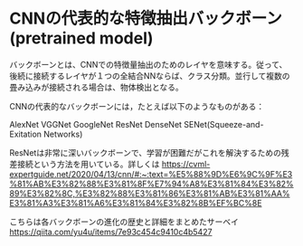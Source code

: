 # CNNの代表的な特徴抽出バックボーン(pretrained model)
バックボーンとは、CNNでの特徴量抽出のためのレイヤを意味する。従って、後続に接続するレイヤが１つの全結合NNならば、クラス分類。並行して複数の畳み込みが接続される場合は、物体検出となる。

CNNの代表的なバックボーンには，たとえば以下のようなものがある：

AlexNet
VGGNet
GoogleNet
ResNet
DenseNet
SENet(Squeeze-and-Exitation Networks)

ResNetは非常に深いバックボーンで、学習が困難だがこれを解決するための残差接続という方法を用いている。詳しくは
https://cvml-expertguide.net/2020/04/13/cnn/#:~:text=%E5%88%9D%E6%9C%9F%E3%81%AB%E3%82%88%E3%81%8F%E7%94%A8%E3%81%84%E3%82%89%E3%82%8C,%E3%82%88%E3%81%86%E3%81%AB%E3%81%AA%E3%81%A3%E3%81%A6%E3%81%84%E3%82%8B%EF%BC%8E

こちらは各バックボーンの進化の歴史と詳細をまとめたサーベイ
https://qiita.com/yu4u/items/7e93c454c9410c4b5427